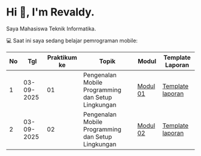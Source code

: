 # Hi 👋, I'm Revaldy.

Saya Mahasiswa Teknik Informatika.  

💻 Saat ini saya sedang belajar pemrograman mobile:

| No | Tgl        | Praktikum ke | Topik                                         | Modul    | Template Laporan   |
|----|------------|--------------|-----------------------------------------------|----------|--------------------|
| 1  | 03-09-2025 | 01           | Pengenalan Mobile Programming dan Setup Lingkungan | [Modul 01](link-ke-modul-01) | [Template laporan](link-ke-template-01) |
| 2  | 03-09-2025 | 02           | Pengenalan Mobile Programming dan Setup Lingkungan | [Modul 02](link-ke-modul-02) | [Template laporan](link-ke-template-02) |
